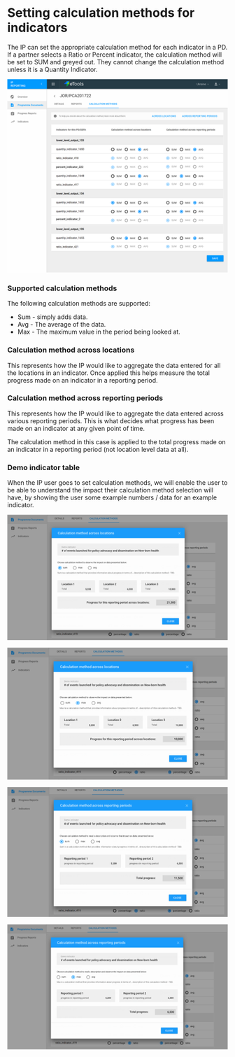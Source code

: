 # Setting calculation methods for indicators

The IP can set the appropriate calculation method for each indicator in a PD. If a partner selects a Ratio or Percent indicator, the calculation method will be set to SUM and greyed out. They cannot change the calculation method unless it is a Quantity Indicator. 

![](../../.gitbook/assets/reporting-ip-pd-calculation_method_032x.png)

### Supported calculation methods

The following calculation methods are supported:

* Sum - simply adds data.
* Avg - The average of the data.
* Max - The maximum value in the period being looked at.

### Calculation method across locations

This represents how the IP would like to aggregate the data entered for all the locations in an indicator. Once applied this helps measure the total progress made on an indicator in a reporting period.

### Calculation method across reporting periods

This represents how the IP would like to aggregate the data entered across various reporting periods. This is what decides what progress has been made on an indicator at any given point of time.

The calculation method in this case is applied to the total progress made on an indicator in a reporting period \(not location level data at all\).

### Demo indicator table

When the IP user goes to set calculation methods, we will enable the user to be able to understand the impact their calculation method selection will have, by showing the user some example numbers / data for an example indicator.



![](../../.gitbook/assets/screen-shot-2018-02-12-at-1.16.58-pm.png)

![](../../.gitbook/assets/screen-shot-2018-02-12-at-1.17.15-pm.png)

![](../../.gitbook/assets/screen-shot-2018-02-12-at-1.17.44-pm.png)

![](../../.gitbook/assets/screen-shot-2018-02-12-at-1.17.55-pm.png)

